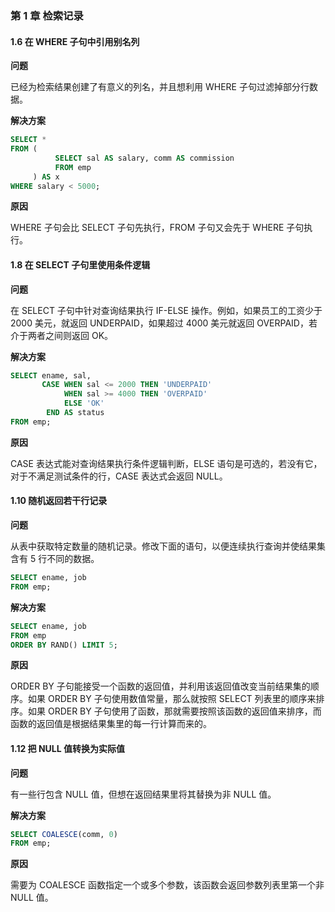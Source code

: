 ### 第 1 章 检索记录
#### 1.6 在 WHERE 子句中引用别名列
**问题**

已经为检索结果创建了有意义的列名，并且想利用 WHERE 子句过滤掉部分行数据。

**解决方案**

```SQL
SELECT * 
FROM (
          SELECT sal AS salary, comm AS commission 
          FROM emp
     ) AS x 
WHERE salary < 5000;
```

**原因**

WHERE 子句会比 SELECT 子句先执行，FROM 子句又会先于 WHERE 子句执行。


#### 1.8 在 SELECT 子句里使用条件逻辑
**问题**

在 SELECT 子句中针对查询结果执行 IF-ELSE 操作。例如，如果员工的工资少于 2000 美元，就返回 UNDERPAID，如果超过 4000 美元就返回 OVERPAID，若介于两者之间则返回 OK。

**解决方案**

```SQL
SELECT ename, sal, 
       CASE WHEN sal <= 2000 THEN 'UNDERPAID'
            WHEN sal >= 4000 THEN 'OVERPAID'
            ELSE 'OK'
        END AS status
FROM emp;
```

**原因**

CASE 表达式能对查询结果执行条件逻辑判断，ELSE 语句是可选的，若没有它，对于不满足测试条件的行，CASE 表达式会返回 NULL。


#### 1.10 随机返回若干行记录
**问题**

从表中获取特定数量的随机记录。修改下面的语句，以便连续执行查询并使结果集含有 5 行不同的数据。
```SQL
SELECT ename, job
FROM emp;
```

**解决方案**

```SQL
SELECT ename, job
FROM emp
ORDER BY RAND() LIMIT 5;
```

**原因**

ORDER BY 子句能接受一个函数的返回值，并利用该返回值改变当前结果集的顺序。如果 ORDER BY 子句使用数值常量，那么就按照 SELECT 列表里的顺序来排序。如果 ORDER BY 子句使用了函数，那就需要按照该函数的返回值来排序，而函数的返回值是根据结果集里的每一行计算而来的。


#### 1.12 把 NULL 值转换为实际值
**问题**

有一些行包含 NULL 值，但想在返回结果里将其替换为非 NULL 值。

**解决方案**

```SQL
SELECT COALESCE(comm, 0)
FROM emp;
```

**原因**

需要为 COALESCE 函数指定一个或多个参数，该函数会返回参数列表里第一个非 NULL 值。
